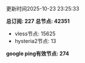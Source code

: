 更新时间2025-10-23 23:25:33

**总订阅: 227**
**总节点: 42351**
- vless节点: 15625
- hysteria2节点: 13

**google ping有效节点: 274**
